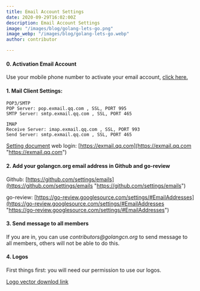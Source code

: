 ```yaml
---
title: Email Account Settings
date: 2020-09-29T16:02:00Z
description: Email Account Settings
image: "/images/blog/golang-lets-go.png"
image_webp: "/images/blog/golang-lets-go.webp"
author: contributor

---
```


#### 0. Activation Email Account

Use your mobile phone number to activate your email account, [click here.](https://exmail.qq.com/login)

#### 1. Mail Client Settings:

    POP3/SMTP
    POP Server: pop.exmail.qq.com , SSL, PORT 995
    SMTP Server: smtp.exmail.qq.com , SSL, PORT 465
    
    IMAP
    Receive Server: imap.exmail.qq.com , SSL, PORT 993
    Send Server: smtp.exmail.qq.com , SSL, PORT 465
    

[Setting document](https://work.weixin.qq.com/help?person_id=0&doc_id=431&helpType=exmail) web login: [https://exmail.qq.com](https://exmail.qq.com "https://exmail.qq.com")

#### 2. Add your golangcn.org email address in Github and go-review

Github: [https://github.com/settings/emails](https://github.com/settings/emails "https://github.com/settings/emails")

go-review: [https://go-review.googlesource.com/settings/#EmailAddresses](https://go-review.googlesource.com/settings/#EmailAddresses "https://go-review.googlesource.com/settings/#EmailAddresses")

#### 3. Send message to all members

If you are in, you can use _contributors@golangcn.org_ to send message to all members, others will not be able to do this.

#### 4. Logos

First things first: you will need our permission to use our logos.

[Logo vector downlod link](https://golangcn.org/images/logo.svg)
